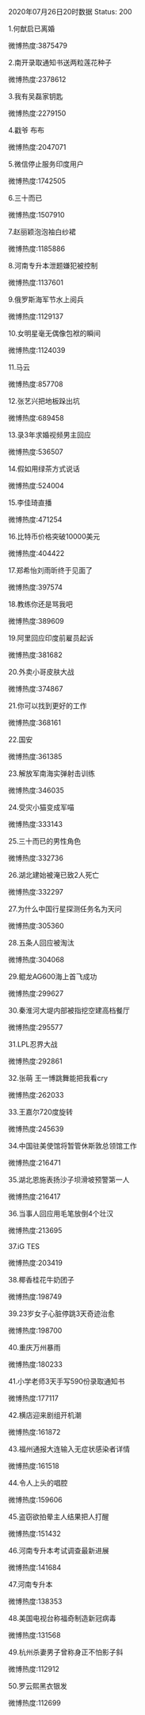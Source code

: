 2020年07月26日20时数据
Status: 200

1.何猷启已离婚

微博热度:3875479

2.南开录取通知书送两粒莲花种子

微博热度:2378612

3.我有吴磊家钥匙

微博热度:2279150

4.戳爷 布布

微博热度:2047071

5.微信停止服务印度用户

微博热度:1742505

6.三十而已

微博热度:1507910

7.赵丽颖泡泡袖白纱裙

微博热度:1185886

8.河南专升本泄题嫌犯被控制

微博热度:1137601

9.俄罗斯海军节水上阅兵

微博热度:1129137

10.女明星毫无偶像包袱的瞬间

微博热度:1124039

11.马云

微博热度:857708

12.张艺兴把地板跺出坑

微博热度:689458

13.录3年求婚视频男主回应

微博热度:536507

14.假如用绿茶方式说话

微博热度:524004

15.李佳琦直播

微博热度:471254

16.比特币价格突破10000美元

微博热度:404422

17.郑希怡刘雨昕终于见面了

微博热度:397574

18.教练你还是骂我吧

微博热度:389609

19.阿里回应印度前雇员起诉

微博热度:381682

20.外卖小哥皮肤大战

微博热度:374867

21.你可以找到更好的工作

微博热度:368161

22.国安

微博热度:361385

23.解放军南海实弹射击训练

微博热度:346035

24.受灾小猫变成军喵

微博热度:333143

25.三十而已的男性角色

微博热度:332736

26.湖北建始被淹已致2人死亡

微博热度:332297

27.为什么中国行星探测任务名为天问

微博热度:305360

28.五条人回应被淘汰

微博热度:304068

29.鲲龙AG600海上首飞成功

微博热度:299627

30.秦淮河大堤内部被指挖空建高档餐厅

微博热度:295577

31.LPL忍界大战

微博热度:292861

32.张萌 王一博跳舞能把我看cry

微博热度:262033

33.王嘉尔720度旋转

微博热度:245639

34.中国驻美使馆将暂管休斯敦总领馆工作

微博热度:216471

35.湖北恩施表扬沙子坝滑坡预警第一人

微博热度:216417

36.当事人回应用毛笔放倒4个壮汉

微博热度:213695

37.iG TES

微博热度:203419

38.椰香桂花牛奶团子

微博热度:198749

39.23岁女子心脏停跳3天奇迹治愈

微博热度:198700

40.重庆万州暴雨

微博热度:180233

41.小学老师3天手写590份录取通知书

微博热度:177117

42.横店迎来剧组开机潮

微博热度:161872

43.福州通报大连输入无症状感染者详情

微博热度:161518

44.令人上头的唱腔

微博热度:159606

45.盗窃欲拍晕主人结果把人打醒

微博热度:151432

46.河南专升本考试调查最新进展

微博热度:141684

47.河南专升本

微博热度:138353

48.美国电视台称福奇制造新冠病毒

微博热度:131568

49.杭州杀妻男子曾称身正不怕影子斜

微博热度:112912

50.罗云熙黑衣银发

微博热度:112699

